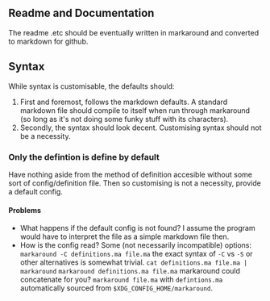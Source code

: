 ## Readme and Documentation
The readme .etc should be eventually written in markaround and converted to markdown for github.

## Syntax
While syntax is customisable, the defaults should:
1. First and foremost, follows the markdown defaults. A standard markdown file should compile to itself when run through markaround (so long as it's not doing some funky stuff with its characters).
2. Secondly, the syntax should look decent. Customising syntax should not be a necessity.

### Only the defintion is define by default
Have nothing aside from the method of definition accesible without some sort of config/definition file.
Then so customising is not a necessity, provide a default config.

#### Problems
- What happens if the default config is not found?
I assume the program would have to interpret the file as a simple markdown file then.
- How is the config read?
Some (not necessarily incompatible) options:
`markaround -C definitions.ma file.ma` the exact syntax of `-C` vs `-S` or other alternatives is somewhat trivial.
`cat definitions.ma file.ma | markaround`
`markaround definitions.ma file.ma` markaround could concatenate for you?
`markaround file.ma` with `defintions.ma` automatically sourced from `$XDG_CONFIG_HOME/markaround`.
